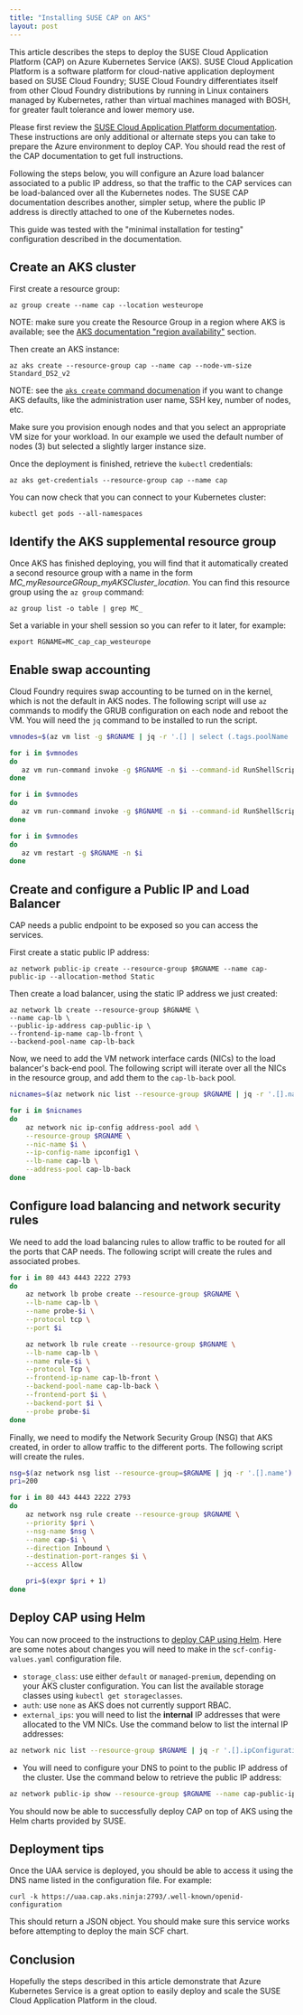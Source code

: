 ```yaml
---
title: "Installing SUSE CAP on AKS"
layout: post
---
```


This article describes the steps to deploy the SUSE Cloud Application Platform (CAP) on Azure Kubernetes Service (AKS). SUSE Cloud Application Platform is a software platform for cloud-native application deployment based on SUSE Cloud Foundry; SUSE Cloud Foundry differentiates itself from other Cloud Foundry distributions by running in Linux containers managed by Kubernetes, rather than virtual machines managed with BOSH, for greater fault tolerance and lower memory use.

Please first review the [SUSE Cloud Application Platform documentation](https://www.suse.com/documentation/cloud-application-platform-1/). These instructions are only additional or alternate steps you can take to prepare the Azure environment to deploy CAP. You should read the rest of the CAP documentation to get full instructions.

Following the steps below, you will configure an Azure load balancer associated to a public IP address, so that the traffic to the CAP services can be load-balanced over all the Kubernetes nodes. The SUSE CAP documentation describes another, simpler setup, where the public IP address is directly attached to one of the Kubernetes nodes.

This guide was tested with the "minimal installation for testing" configuration described in the documentation.

## Create an AKS cluster

First create a resource group:

    az group create --name cap --location westeurope

NOTE: make sure you create the Resource Group in a region where AKS is available; see the [AKS documentation "region availability"](https://docs.microsoft.com/en-us/azure/aks/container-service-quotas#region-availability) section.

Then create an AKS instance:

    az aks create --resource-group cap --name cap --node-vm-size Standard_DS2_v2

NOTE: see the [`aks create` command documenation](https://docs.microsoft.com/en-us/cli/azure/aks?view=azure-cli-latest#az-aks-create) if you want to change AKS defaults, like the administration user name, SSH key, number of nodes, etc.

Make sure you provision enough nodes and that you select an appropriate VM size for your workload. In our example we used the default number of nodes (3) but selected a slightly larger instance size.

Once the deployment is finished, retrieve the `kubectl` credentials:

    az aks get-credentials --resource-group cap --name cap

You can now check that you can connect to your Kubernetes cluster:

    kubectl get pods --all-namespaces

## Identify the AKS supplemental resource group

Once AKS has finished deploying, you will find that it automatically created a second resource group with a name in the form _MC_myResourceGRoup_myAKSCluster_location_. You can find this resource group using the `az group` command:

    az group list -o table | grep MC_

Set a variable in your shell session so you can refer to it later, for example:

    export RGNAME=MC_cap_cap_westeurope

## Enable swap accounting

Cloud Foundry requires swap accounting to be turned on in the kernel, which is not the default in AKS nodes. The following script will use `az` commands to modify the GRUB configuration on each node and reboot the VM. You will need the `jq` command to be installed to run the script.

``` sh
vmnodes=$(az vm list -g $RGNAME | jq -r '.[] | select (.tags.poolName | contains("node")) | .name')

for i in $vmnodes
do
   az vm run-command invoke -g $RGNAME -n $i --command-id RunShellScript --scripts "sudo sed -i 's/GRUB_CMDLINE_LINUX_DEFAULT=\"console=tty1 console=ttyS0 earlyprintk=ttyS0 rootdelay=300\"/GRUB_CMDLINE_LINUX_DEFAULT=\"console=tty1 console=ttyS0 earlyprintk=ttyS0 rootdelay=300 swapaccount=1\"/g' /etc/default/grub.d/50-cloudimg-settings.cfg"
done

for i in $vmnodes
do
   az vm run-command invoke -g $RGNAME -n $i --command-id RunShellScript --scripts "sudo update-grub"
done

for i in $vmnodes
do
   az vm restart -g $RGNAME -n $i
done
```

## Create and configure a Public IP and Load Balancer

CAP needs a public endpoint to be exposed so you can access the services.

First create a static public IP address:

    az network public-ip create --resource-group $RGNAME --name cap-public-ip --allocation-method Static

Then create a load balancer, using the static IP address we just created:

    az network lb create --resource-group $RGNAME \
    --name cap-lb \
    --public-ip-address cap-public-ip \
    --frontend-ip-name cap-lb-front \
    --backend-pool-name cap-lb-back

Now, we need to add the VM network interface cards (NICs) to the load balancer's back-end pool. The following script will iterate over all the NICs in the resource group, and add them to the `cap-lb-back` pool.

``` sh
nicnames=$(az network nic list --resource-group $RGNAME | jq -r '.[].name')

for i in $nicnames
do
    az network nic ip-config address-pool add \
    --resource-group $RGNAME \
    --nic-name $i \
    --ip-config-name ipconfig1 \
    --lb-name cap-lb \
    --address-pool cap-lb-back
done
```

## Configure load balancing and network security rules

We need to add the load balancing rules to allow traffic to be routed for all the ports that CAP needs. The following script will create the rules and associated probes.

``` sh
for i in 80 443 4443 2222 2793
do
    az network lb probe create --resource-group $RGNAME \
    --lb-name cap-lb \
    --name probe-$i \
    --protocol tcp \
    --port $i

    az network lb rule create --resource-group $RGNAME \
    --lb-name cap-lb \
    --name rule-$i \
    --protocol Tcp \
    --frontend-ip-name cap-lb-front \
    --backend-pool-name cap-lb-back \
    --frontend-port $i \
    --backend-port $i \
    --probe probe-$i
done
```

Finally, we need to modify the Network Security Group (NSG) that AKS created, in order to allow traffic to the different ports. The following script will create the rules.

``` sh
nsg=$(az network nsg list --resource-group=$RGNAME | jq -r '.[].name')
pri=200

for i in 80 443 4443 2222 2793
do
    az network nsg rule create --resource-group $RGNAME \
    --priority $pri \
    --nsg-name $nsg \
    --name cap-$i \
    --direction Inbound \
    --destination-port-ranges $i \
    --access Allow

    pri=$(expr $pri + 1)
done
```

## Deploy CAP using Helm

You can now proceed to the instructions to [deploy CAP using Helm](https://www.suse.com/documentation/cloud-application-platform-1/book_cap_deployment/data/sec_cap_helm-deploy.html). Here are some notes about changes you will need to make in the `scf-config-values.yaml` configuration file.

- `storage_class`: use either `default` or `managed-premium`, depending on your AKS cluster configuration. You can list the available storage classes using `kubectl get storageclasses`.
- `auth`: use `none` as AKS does not currently support RBAC.
- `external_ips`: you will need to list the **internal** IP addresses that were allocated to the VM NICs. Use the command below to list the internal IP addresses:

``` sh
az network nic list --resource-group $RGNAME | jq -r '.[].ipConfigurations[].privateIpAddress'
```

- You will need to configure your DNS to point to the public IP address of the cluster. Use the command below to retrieve the public IP address:

``` sh
az network public-ip show --resource-group $RGNAME --name cap-public-ip --query ipAddress
```

You should now be able to successfully deploy CAP on top of AKS using the Helm charts provided by SUSE.

## Deployment tips

Once the UAA service is deployed, you should be able to access it using the DNS name listed in the configuration file. For example:

    curl -k https://uaa.cap.aks.ninja:2793/.well-known/openid-configuration

This should return a JSON object. You should make sure this service works before attempting to deploy the main SCF chart.

## Conclusion

Hopefully the steps described in this article demonstrate that Azure Kubernetes Service is a great option to easily deploy and scale the SUSE Cloud Application Platform in the cloud.
